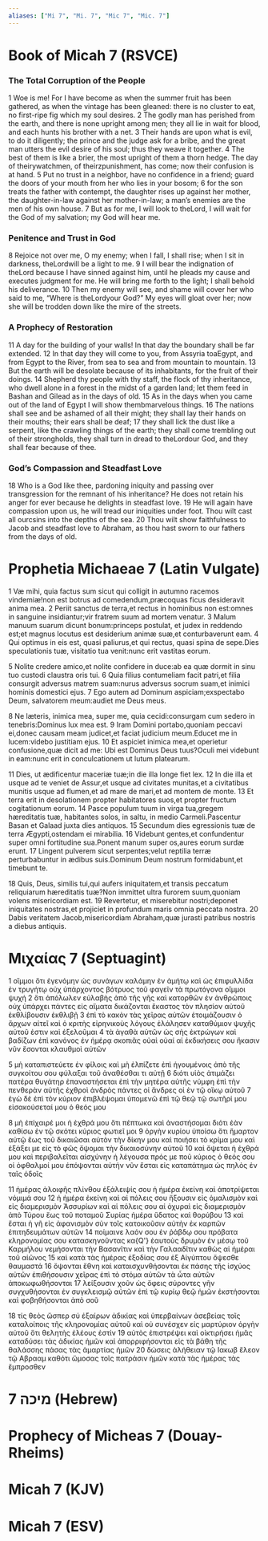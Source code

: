 ```yaml
---
aliases: ["Mi 7", "Mi. 7", "Mic 7", "Mic. 7"]
---
```



# Book of Micah 7 (RSVCE)

### The Total Corruption of the People
1 Woe is me! For I have become as when the summer fruit has been gathered, as when the vintage has been gleaned: there is no cluster to eat, no first-ripe fig which my soul desires.
2 The godly man has perished from the earth, and there is none upright among men; they all lie in wait for blood, and each hunts his brother with a net.
3 Their hands are upon what is evil, to do it diligently; the prince and the judge ask for a bribe, and the great man utters the evil desire of his soul; thus they weave it together.
4 The best of them is like a brier, the most upright of them a thorn hedge. The day of theirywatchmen, of theirzpunishment, has come; now their confusion is at hand.
5 Put no trust in a neighbor, have no confidence in a friend; guard the doors of your mouth from her who lies in your bosom;
6 for the son treats the father with contempt, the daughter rises up against her mother, the daughter-in-law against her mother-in-law; a man’s enemies are the men of his own house.
7 But as for me, I will look to theLord, I will wait for the God of my salvation; my God will hear me.
### Penitence and Trust in God
8 Rejoice not over me, O my enemy; when I fall, I shall rise; when I sit in darkness, theLordwill be a light to me.
9 I will bear the indignation of theLord because I have sinned against him, until he pleads my cause and executes judgment for me. He will bring me forth to the light; I shall behold his deliverance.
10 Then my enemy will see, and shame will cover her who said to me, “Where is theLordyour God?” My eyes will gloat over her; now she will be trodden down like the mire of the streets.
### A Prophecy of Restoration
11 A day for the building of your walls! In that day the boundary shall be far extended.
12 In that day they will come to you, from Assyria toaEgypt, and from Egypt to the River, from sea to sea and from mountain to mountain.
13 But the earth will be desolate because of its inhabitants, for the fruit of their doings.
14 Shepherd thy people with thy staff, the flock of thy inheritance, who dwell alone in a forest in the midst of a garden land; let them feed in Bashan and Gilead as in the days of old.
15 As in the days when you came out of the land of Egypt I will show thembmarvelous things.
16 The nations shall see and be ashamed of all their might; they shall lay their hands on their mouths; their ears shall be deaf;
17 they shall lick the dust like a serpent, like the crawling things of the earth; they shall come trembling out of their strongholds, they shall turn in dread to theLordour God, and they shall fear because of thee.
### God’s Compassion and Steadfast Love
18 Who is a God like thee, pardoning iniquity and passing over transgression for the remnant of his inheritance? He does not retain his anger for ever because he delights in steadfast love.
19 He will again have compassion upon us, he will tread our iniquities under foot. Thou wilt cast all ourcsins into the depths of the sea.
20 Thou wilt show faithfulness to Jacob and steadfast love to Abraham, as thou hast sworn to our fathers from the days of old.


# Prophetia Michaeae 7 (Latin Vulgate)

1 Væ mihi, quia factus sum sicut qui colligit in autumno racemos vindemiæ!non est botrus ad comedendum,præcoquas ficus desideravit anima mea.
2 Periit sanctus de terra,et rectus in hominibus non est:omnes in sanguine insidiantur;vir fratrem suum ad mortem venatur.
3 Malum manuum suarum dicunt bonum:princeps postulat, et judex in reddendo est;et magnus locutus est desiderium animæ suæ,et conturbaverunt eam.
4 Qui optimus in eis est, quasi paliurus,et qui rectus, quasi spina de sepe.Dies speculationis tuæ, visitatio tua venit:nunc erit vastitas eorum.

5 Nolite credere amico,et nolite confidere in duce:ab ea quæ dormit in sinu tuo custodi claustra oris tui.
6 Quia filius contumeliam facit patri,et filia consurgit adversus matrem suam:nurus adversus socrum suam,et inimici hominis domestici ejus.
7 Ego autem ad Dominum aspiciam;exspectabo Deum, salvatorem meum:audiet me Deus meus.

8 Ne læteris, inimica mea, super me, quia cecidi:consurgam cum sedero in tenebris:Dominus lux mea est.
9 Iram Domini portabo,quoniam peccavi ei,donec causam meam judicet,et faciat judicium meum.Educet me in lucem:videbo justitiam ejus.
10 Et aspiciet inimica mea,et operietur confusione,quæ dicit ad me: Ubi est Dominus Deus tuus?Oculi mei videbunt in eam:nunc erit in conculcationem ut lutum platearum.

11 Dies, ut ædificentur maceriæ tuæ;in die illa longe fiet lex.
12 In die illa et usque ad te veniet de Assur,et usque ad civitates munitas,et a civitatibus munitis usque ad flumen,et ad mare de mari,et ad montem de monte.
13 Et terra erit in desolationem propter habitatores suos,et propter fructum cogitationum eorum.
14 Pasce populum tuum in virga tua,gregem hæreditatis tuæ, habitantes solos, in saltu, in medio Carmeli.Pascentur Basan et Galaad juxta dies antiquos.
15 Secundum dies egressionis tuæ de terra Ægypti,ostendam ei mirabilia.
16 Videbunt gentes,et confundentur super omni fortitudine sua.Ponent manum super os,aures eorum surdæ erunt.
17 Lingent pulverem sicut serpentes;velut reptilia terræ perturbabuntur in ædibus suis.Dominum Deum nostrum formidabunt,et timebunt te.

18 Quis, Deus, similis tui,qui aufers iniquitatem,et transis peccatum reliquiarum hæreditatis tuæ?Non immittet ultra furorem suum,quoniam volens misericordiam est.
19 Revertetur, et miserebitur nostri;deponet iniquitates nostras,et projiciet in profundum maris omnia peccata nostra.
20 Dabis veritatem Jacob,misericordiam Abraham,quæ jurasti patribus nostris a diebus antiquis.


# Μιχαίας 7 (Septuagint)

1 οἴμμοι ὅτι ἐγενόμην ὡς συνάγων καλάμην ἐν ἀμήτῳ καὶ ὡς ἐπιφυλλίδα ἐν τρυγήτῳ οὐχ ὑπάρχοντος βότρυος τοῦ φαγεῖν τὰ πρωτόγονα οἴμμοι ψυχή
2 ὅτι ἀπόλωλεν εὐλαβὴς ἀπὸ τῆς γῆς καὶ κατορθῶν ἐν ἀνθρώποις οὐχ ὑπάρχει πάντες εἰς αἵματα δικάζονται ἕκαστος τὸν πλησίον αὐτοῦ ἐκθλίβουσιν ἐκθλιβῇ
3 ἐπὶ τὸ κακὸν τὰς χεῖρας αὐτῶν ἑτοιμάζουσιν ὁ ἄρχων αἰτεῖ καὶ ὁ κριτὴς εἰρηνικοὺς λόγους ἐλάλησεν καταθύμιον ψυχῆς αὐτοῦ ἐστιν καὶ ἐξελοῦμαι
4 τὰ ἀγαθὰ αὐτῶν ὡς σὴς ἐκτρώγων καὶ βαδίζων ἐπὶ κανόνος ἐν ἡμέρᾳ σκοπιᾶς οὐαὶ οὐαί αἱ ἐκδικήσεις σου ἥκασιν νῦν ἔσονται κλαυθμοὶ αὐτῶν

5 μὴ καταπιστεύετε ἐν φίλοις καὶ μὴ ἐλπίζετε ἐπὶ ἡγουμένοις ἀπὸ τῆς συγκοίτου σου φύλαξαι τοῦ ἀναθέσθαι τι αὐτῇ
6 διότι υἱὸς ἀτιμάζει πατέρα θυγάτηρ ἐπαναστήσεται ἐπὶ τὴν μητέρα αὐτῆς νύμφη ἐπὶ τὴν πενθερὰν αὐτῆς ἐχθροὶ ἀνδρὸς πάντες οἱ ἄνδρες οἱ ἐν τῷ οἴκῳ αὐτοῦ
7 ἐγὼ δὲ ἐπὶ τὸν κύριον ἐπιβλέψομαι ὑπομενῶ ἐπὶ τῷ θεῷ τῷ σωτῆρί μου εἰσακούσεταί μου ὁ θεός μου

8 μὴ ἐπίχαιρέ μοι ἡ ἐχθρά μου ὅτι πέπτωκα καὶ ἀναστήσομαι διότι ἐὰν καθίσω ἐν τῷ σκότει κύριος φωτιεῖ μοι
9 ὀργὴν κυρίου ὑποίσω ὅτι ἥμαρτον αὐτῷ ἕως τοῦ δικαιῶσαι αὐτὸν τὴν δίκην μου καὶ ποιήσει τὸ κρίμα μου καὶ ἐξάξει με εἰς τὸ φῶς ὄψομαι τὴν δικαιοσύνην αὐτοῦ
10 καὶ ὄψεται ἡ ἐχθρά μου καὶ περιβαλεῖται αἰσχύνην ἡ λέγουσα πρός με ποῦ κύριος ὁ θεός σου οἱ ὀφθαλμοί μου ἐπόψονται αὐτήν νῦν ἔσται εἰς καταπάτημα ὡς πηλὸς ἐν ταῖς ὁδοῖς

11 ἡμέρας ἀλοιφῆς πλίνθου ἐξάλειψίς σου ἡ ἡμέρα ἐκείνη καὶ ἀποτρίψεται νόμιμά σου
12 ἡ ἡμέρα ἐκείνη καὶ αἱ πόλεις σου ἥξουσιν εἰς ὁμαλισμὸν καὶ εἰς διαμερισμὸν Ἀσσυρίων καὶ αἱ πόλεις σου αἱ ὀχυραὶ εἰς διαμερισμὸν ἀπὸ Τύρου ἕως τοῦ ποταμοῦ Συρίας ἡμέρα ὕδατος καὶ θορύβου
13 καὶ ἔσται ἡ γῆ εἰς ἀφανισμὸν σὺν τοῖς κατοικοῦσιν αὐτὴν ἐκ καρπῶν ἐπιτηδευμάτων αὐτῶν
14 ποίμαινε λαόν σου ἐν ῥάβδῳ σου πρόβατα κληρονομίας σου κατασκηνοῦντας κα{Q'} ἑαυτοὺς δρυμὸν ἐν μέσῳ τοῦ Καρμήλου νεμήσονται τὴν Βασανῖτιν καὶ τὴν Γαλααδῖτιν καθὼς αἱ ἡμέραι τοῦ αἰῶνος
15 καὶ κατὰ τὰς ἡμέρας ἐξοδίας σου ἐξ Αἰγύπτου ὄψεσθε θαυμαστά
16 ὄψονται ἔθνη καὶ καταισχυνθήσονται ἐκ πάσης τῆς ἰσχύος αὐτῶν ἐπιθήσουσιν χεῖρας ἐπὶ τὸ στόμα αὐτῶν τὰ ὦτα αὐτῶν ἀποκωφωθήσονται
17 λείξουσιν χοῦν ὡς ὄφεις σύροντες γῆν συγχυθήσονται ἐν συγκλεισμῷ αὐτῶν ἐπὶ τῷ κυρίῳ θεῷ ἡμῶν ἐκστήσονται καὶ φοβηθήσονται ἀπὸ σοῦ

18 τίς θεὸς ὥσπερ σύ ἐξαίρων ἀδικίας καὶ ὑπερβαίνων ἀσεβείας τοῖς καταλοίποις τῆς κληρονομίας αὐτοῦ καὶ οὐ συνέσχεν εἰς μαρτύριον ὀργὴν αὐτοῦ ὅτι θελητὴς ἐλέους ἐστίν
19 αὐτὸς ἐπιστρέψει καὶ οἰκτιρήσει ἡμᾶς καταδύσει τὰς ἀδικίας ἡμῶν καὶ ἀπορριφήσονται εἰς τὰ βάθη τῆς θαλάσσης πάσας τὰς ἁμαρτίας ἡμῶν
20 δώσεις ἀλήθειαν τῷ Ιακωβ ἔλεον τῷ Αβρααμ καθότι ὤμοσας τοῖς πατράσιν ἡμῶν κατὰ τὰς ἡμέρας τὰς ἔμπροσθεν


# 7 מיכה (Hebrew)


# Prophecy of Micheas 7 (Douay-Rheims)


# Micah 7 (KJV)


# Micah 7 (ESV)

